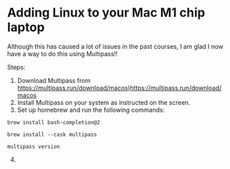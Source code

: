 # Adding Linux to your Mac M1 chip laptop

Although this has caused a lot of issues in the past courses, I am glad I now have a way to do this using Multipass!! 

Steps:

1. Download Multipass from https://multipass.run/download/macos)https://multipass.run/download/macos
2. Install Multipass on your system as instructed on the screen. 
3. Set up homebrew and run the following commands:
   
`brew install bash-completion@2`

`brew install --cask multipass`

`multipass version`

4. 
